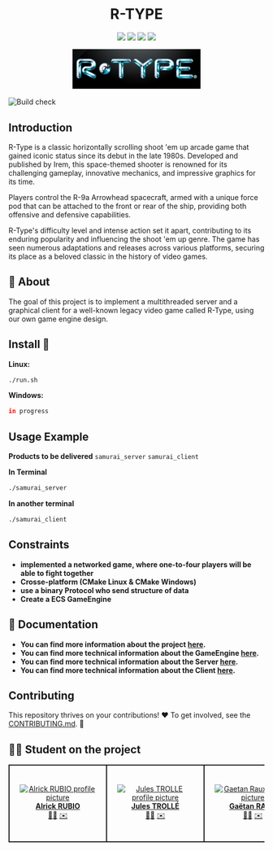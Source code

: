 <h1 align="center">R-TYPE</h1>

<div align="center">
    <a href="https://img.shields.io/badge/MADE%20WITH-SFML-brightgreen" alt="SFML">
            <img src="https://img.shields.io/badge/MADE%20WITH-SFML-brightgreen" /></a>
    <a href="https://img.shields.io/badge/MADE%20WITH-C%2B%2B-ff69b4" alt="C++">
            <img src="https://img.shields.io/badge/MADE%20WITH-C%2B%2B-ff69b4" /></a>
    <a href="https://img.shields.io/badge/MADE%20WITH-CONAN-blueviolet" alt="Conan">
            <img src="https://img.shields.io/badge/MADE%20WITH-CONAN-blueviolet" /></a>
    <a href="https://img.shields.io/badge/MADE%20WITH-CMAKE-red" alt="Cmake">
            <img src="https://img.shields.io/badge/MADE%20WITH-CMAKE-red" /></a>
</div>

<p align="center">
<img src="Docs/assets/R-type_logo.webp" alt="R-TYPE" width="50%">
</p>

![Build check](https://github.com/R-TYPE-Polo/R-TYPE/actions/workflows/build_check.yml/badge.svg)

## Introduction

R-Type is a classic horizontally scrolling shoot 'em up arcade game that gained iconic status since its debut in the late 1980s. Developed and published by Irem, this space-themed shooter is renowned for its challenging gameplay, innovative mechanics, and impressive graphics for its time.

Players control the R-9a Arrowhead spacecraft, armed with a unique force pod that can be attached to the front or rear of the ship, providing both offensive and defensive capabilities.

R-Type's difficulty level and intense action set it apart, contributing to its enduring popularity and influencing the shoot 'em up genre. The game has seen numerous adaptations and releases across various platforms, securing its place as a beloved classic in the history of video games.

## 👾 About

The goal of this project is to implement a multithreaded server and a graphical client for a well-known legacy video game called R-Type, using our own game engine design.

## Install 🔧

**Linux:**

```sh
./run.sh
```

**Windows:**

```sh
in progress
```

## Usage Example

**Products to be delivered**
`samurai_server` `samurai_client`

**In Terminal**

```sh
./samurai_server
```

**In another terminal**

```sh
./samurai_client
```

## Constraints

* **implemented a networked game, where one-to-four players will be able to fight together**
* **Crosse-platform (CMake Linux & CMake Windows)**
* **use a binary Protocol who send structure of data**
* **Create a ECS GameEngine**

## 📖 Documentation

* **You can find more information about the project [here](https://github.com/R-TYPE-Polo/R-TYPE/wiki).**
* **You can find more technical information about the GameEngine [here](Docs/gameEngine.md).**
* **You can find more technical information about the Server [here](Docs/server.md).**
* **You can find more technical information about the Client [here](Docs/client.md).**

## Contributing

This repository thrives on your contributions! ❤️ To get involved, see the [CONTRIBUTING.md](CONTRIBUTING.md). 🙏

## 🧑‍💻 Student on the project

<div align="center">
    <table>
        <td align="center" style="min-width: 150px; border: 2px solid; padding: 20px">
            <a href="https://github.com/4lrick">
                <img src="https://media.licdn.com/dms/image/D4E03AQEZcitdjJt7OA/profile-displayphoto-shrink_800_800/0/1646729291457?e=2147483647&v=beta&t=7V7Tg25ad2JzK1bwNn63XWXTCSb8BLV57VTzBkJiifU" width="150px;" alt="Alrick RUBIO profile picture"/>
                <br />
                <b>Alrick RUBIO</b>
            </a>
            <br />
            <div>
                <a href="https://github.com/EpitechPromo2026/B-CPP-500-BDX-5-2-rtype-jules.trolle/commits?author=4lrick" title="Code">👨‍💻</a>
                <a href="mailto:alrick.rubio@epitech.eu">✉️</a>
            </div>
        </td>
        <td align="center" style="min-width: 150px; border: 2px solid; padding: 20px">
            <a href="https://github.com/JulesTrolle">
                <img src="https://media.licdn.com/dms/image/C4E03AQGgXBlLciLSDQ/profile-displayphoto-shrink_800_800/0/1646729754582?e=2147483647&v=beta&t=TfkSRhlx-ryFkuFU76HZr7Uu6-r1ab077ntv4qP2vDM" width="150px;" alt="Jules TROLLE profile picture"/>
                <br />
                <b>Jules TROLLÉ</b>
            </a>
            <br />
            <div>
                <a href="https://github.com/EpitechPromo2026/B-CPP-500-BDX-5-2-rtype-jules.trolle/commits?author=JulesTrolle" title="Code">👨‍💻</a>
                <a href="mailto:jules.trolle@epitech.eu">✉️</a>
            </div>
        </td>
        <td align="center" style="min-width: 150px; border: 2px solid; padding: 20px">
            <a href="https://github.com/GaetanRaux">
                <img src="https://media.licdn.com/dms/image/D4D35AQHc6aYfWPtlyA/profile-framedphoto-shrink_800_800/0/1694726142363?e=1705068000&v=beta&t=fNGtdtbnFPRYDgo2qBSvtN1JK89sDjCP2OBI3IyEAC0" width="150px;" alt="Gaetan Raux profile picture"/>
                <br />
                <b>Gaëtan RAUX</b>
            </a>
            <br />
            <div>
                <a href="https://github.com/EpitechPromo2026/B-CPP-500-BDX-5-2-rtype-jules.trolle/commits?author=GaetanRaux" title="Code">👨‍💻</a>
                <a href="mailto:dressley@gmail.com">✉️</a>
            </div>
        </td>
        <td align="center" style="min-width: 150px; border: 2px solid; padding: 20px">
            <a href="https://github.com/skyli3spro">
                <img src="https://media.licdn.com/dms/image/D4E35AQFSXcAbWrQ8-w/profile-framedphoto-shrink_800_800/0/1694761509156?e=1705068000&v=beta&t=6Vq5SjcJphkw07N8v6QPtLH-D7w1Aiet97l5gGcT-ZI" width="150px;" alt="Quentin CHARPENTIER profile picture"/>
                <br />
                <b>Quentin CHARPENTIER</b>
            </a>
            <br />
            <div>
                <a href="https://github.com/EpitechPromo2026/B-CPP-500-BDX-5-2-rtype-jules.trolle/commits?author=skyli3spro" title="Code">👨‍💻</a>
                <a href="mailto:quentin.charpentier@epitech.eu">✉️</a>
            </div>
        </td>
        <td align="center" style="min-width: 150px; border: 2px solid; padding: 20px">
            <a href="https://github.com/Leandre17">
                <img src="https://media.licdn.com/dms/image/D4E35AQEn3260Gx_vRQ/profile-framedphoto-shrink_800_800/0/1699452983075?e=1705068000&v=beta&t=2s0UEZ3c1eem6Sra5MrSoUGEYJEtQ7QiHCjDBZlBo3Q" width="150px;" alt="Léandre GODET profile picture"/>
                <br />
                <b>Léandre GODET</b>
            </a>
            <br />
            <div>
                <a href="https://github.com/EpitechPromo2026/B-CPP-500-BDX-5-2-rtype-jules.trolle/commits?author=Leandre17" title="Code">👨‍💻</a>
                <a href="mailto:leandre.godet@epitech.eu">✉️</a>
            </div>
        </td>
      <td align="center" style="min-width: 150px; border: 2px solid; padding: 20px">
            <a href="https://github.com/mathieumdc">
                <img src="https://media.licdn.com/dms/image/D4E35AQFtrJezeDJFgg/profile-framedphoto-shrink_800_800/0/1704357638351?e=1705068000&v=beta&t=wErMc3uCtufiYNVbx7Slp3DHA2tCnCI4iHT4Rs7UQms" width="150px;" alt="Mathieu de Coninck profile picture"/>
                <br />
                <b>Mathieu de Coninck</b>
            </a>
            <br />
            <div>
                <a href="https://github.com/EpitechPromo2026/B-CPP-500-BDX-5-2-rtype-jules.trolle/commits?author=mathieumdc" title="Code">👨‍💻</a>
                <a href="mailto:mathieu.de-coninck@epitech.eu">✉️</a>
            </div>
        </td>
    </table>
</div>
